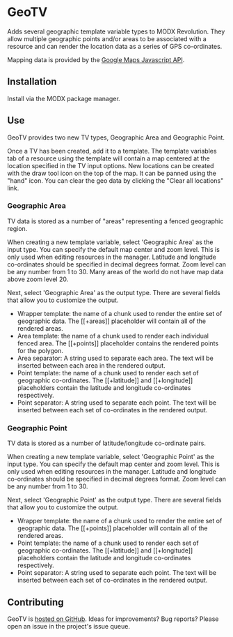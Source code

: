 GeoTV
=====

Adds several geographic template variable types to MODX Revolution. They allow
multiple geographic points and/or areas to be associated with a resource and can
render the location data as a series of GPS co-ordinates.

Mapping data is provided by the [Google Maps Javascript API][1].

Installation
------------

Install via the MODX package manager.

Use
---

GeoTV provides two new TV types, Geographic Area and Geographic Point.

Once a TV has been created, add it to a template. The template variables tab
of a resource using the template will contain a map centered at the location
specified in the TV input options. New locations can be created with the draw
tool icon on the top of the map. It can be panned using the "hand" icon. You can
clear the geo data by clicking the "Clear all locations" link.

### Geographic Area

TV data is stored as a number of "areas" representing a fenced geographic
region.

When creating a new template variable, select 'Geographic Area' as the input
type. You can specify the default map center and zoom level. This is only used
when editing resources in the manager. Latitude and longitude co-ordinates
should be specified in decimal degrees format. Zoom level can be any number from
1 to 30. Many areas of the world do not have map data above zoom level 20.

Next, select 'Geographic Area' as the output type. There are several fields that
allow you to customize the output.

  * Wrapper template: the name of a chunk used to render the entire set of
    geographic data. The [[+areas]] placeholder will contain all of the rendered
    areas.
  * Area template: the name of a chunk used to render each individual fenced
    area. The [[+points]] placeholder contains the rendered points for the
    polygon.
  * Area separator: A string used to separate each area. The text will be
    inserted between each area in the rendered output.
  * Point template: the name of a chunk used to render each set of geographic
    co-ordinates. The [[+latitude]] and [[+longitude]] placeholders contain the
    latitude and longitude co-ordinates respectively.
  * Point separator: A string used to separate each point. The text will be
    inserted between each set of co-ordinates in the rendered output.

### Geographic Point

TV data is stored as a number of latitude/longitude co-ordinate pairs.

When creating a new template variable, select 'Geographic Point' as the input
type. You can specify the default map center and zoom level. This is only used
when editing resources in the manager. Latitude and longitude co-ordinates
should be specified in decimal degrees format. Zoom level can be any number from
1 to 30.

Next, select 'Geographic Point' as the output type. There are several fields
that allow you to customize the output.

  * Wrapper template: the name of a chunk used to render the entire set of
    geographic data. The [[+points]] placeholder will contain all of the rendered
    areas.
  * Point template: the name of a chunk used to render each set of geographic
    co-ordinates. The [[+latitude]] and [[+longitude]] placeholders contain the
    latitude and longitude co-ordinates respectively.
  * Point separator: A string used to separate each point. The text will be
    inserted between each set of co-ordinates in the rendered output.

Contributing
------------

GeoTV is [hosted on GitHub][2]. Ideas for improvements? Bug reports? Please open
an issue in the project's issue queue.


[1]: https://developers.google.com/maps/documentation/javascript/
[2]: https://github.com/osucomm/geotv
